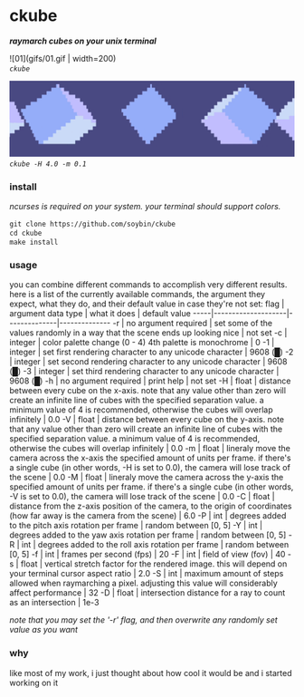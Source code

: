 # ckube
**_raymarch cubes on your unix terminal_**

![01](gifs/01.gif | width=200)  
*`ckube`*

![02](gifs/02.gif)
*`ckube -H 4.0 -m 0.1`*

### install
*ncurses is required on your system. your terminal should support colors.*
```
git clone https://github.com/soybin/ckube
cd ckube
make install
```

### usage
you can combine different commands to accomplish very different results. here is a list of the currently available commands, the argument they expect, what they do, and their default value in case they're not set:
flag | argument data type | what it does | default value
-----|--------------------|--------------|--------------
-r | no argument required | set some of the values randomly in a way that the scene ends up looking nice | not set
-c | integer | color palette change (0 - 4) 4th palette is monochrome | 0
-1 | integer | set first rendering character to any unicode character | 9608 (█)
-2 | integer | set second rendering character to any unicode character | 9608 (█)
-3 | integer | set third rendering character to any unicode character | 9608 (█)
-h | no argument required | print help | not set
-H | float | distance between every cube on the x-axis. note that any value other than zero will create an infinite line of cubes with the specified separation value. a minimum value of 4 is recommended, otherwise the cubes will overlap infinitely | 0.0
-V | float | distance between every cube on the y-axis. note that any value other than zero will create an infinite line of cubes with the specified separation value. a minimum value of 4 is recommended, otherwise the cubes will overlap infinitely | 0.0
-m | float | lineraly move the camera across the x-axis the specified amount of units per frame. if there's a single cube (in other words, -H is set to 0.0), the camera will lose track of the scene | 0.0
-M | float | lineraly move the camera across the y-axis the specified amount of units per frame. if there's a single cube (in other words, -V is set to 0.0), the camera will lose track of the scene | 0.0
-C | float | distance from the z-axis position of the camera, to the origin of coordinates (how far away is the camera from the scene) | 6.0
-P | int | degrees added to the pitch axis rotation per frame | random between [0, 5]
-Y | int | degrees added to the yaw axis rotation per frame | random between [0, 5]
-R | int | degrees added to the roll axis rotation per frame | random between [0, 5]
-f | int | frames per second (fps) | 20
-F | int | field of view (fov) | 40
-s | float | vertical stretch factor for the rendered image. this will depend on your terminal cursor aspect ratio | 2.0
-S | int | maximum amount of steps allowed when raymarching a pixel. adjusting this value will considerably affect performance | 32
-D | float | intersection distance for a ray to count as an intersection | 1e-3

*note that you may set the '-r' flag, and then overwrite any randomly set value as you want*

### why
like most of my work, i just thought about how cool it would be and i started working on it
